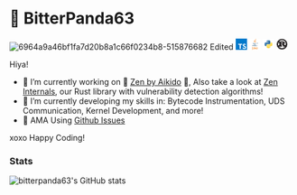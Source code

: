 # 🐼 BitterPanda63
![6964a9a46bf1fa7d20b8a1c66f0234b8-515876682 Edited](https://github.com/user-attachments/assets/6c5e9dfa-c7dc-4073-b970-5e4bbcf70b8d)
<code><img height="20" alt="typescript" src="https://raw.githubusercontent.com/github/explore/80688e429a7d4ef2fca1e82350fe8e3517d3494d/topics/typescript/typescript.png"></code>
<code><img height="20" alt="java" src="https://raw.githubusercontent.com/github/explore/80688e429a7d4ef2fca1e82350fe8e3517d3494d/topics/java/java.png"></code>
<code><img height="20" alt="python" src="https://raw.githubusercontent.com/github/explore/5c058a388828bb5fde0bcafd4bc867b5bb3f26f3/topics/python/python.png"></code>
<code><img height="20" alt="Rust" src="https://raw.githubusercontent.com/github/explore/80688e429a7d4ef2fca1e82350fe8e3517d3494d/topics/rust/rust.png"></code>

Hiya!
- 🔭 I’m currently working on 💜 [Zen by Aikido](https://github.com/AikidoSec/firewall-python) 💜, Also take a look at [Zen Internals](https://github.com/AikidoSec/zen-internals), our Rust library with vulnerability detection algorithms!
- 🌱 I’m currently developing my skills in: Bytecode Instrumentation, UDS Communication, Kernel Development, and more!
- 💬 AMA Using [Github Issues](https://github.com/bitterpanda63/bitterpanda63/issues)

xoxo Happy Coding!

### Stats
![bitterpanda63's GitHub stats](https://github-readme-stats.vercel.app/api?username=bitterpanda63&theme=material-palenight&show_icons=true&border_radius=10&hide_title=true&show=prs_merged,reviews&card_width=500)
